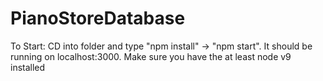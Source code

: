 # PianoStoreDatabase

To Start: CD into folder and type "npm install" -> "npm start". It should be running on localhost:3000.
Make sure you have the at least node v9 installed
